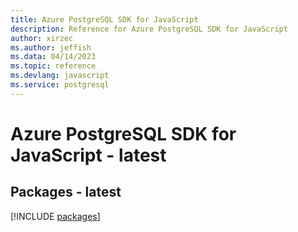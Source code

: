 ```yaml
---
title: Azure PostgreSQL SDK for JavaScript
description: Reference for Azure PostgreSQL SDK for JavaScript
author: xirzec
ms.author: jeffish
ms.data: 04/14/2023
ms.topic: reference
ms.devlang: javascript
ms.service: postgresql
---
```

# Azure PostgreSQL SDK for JavaScript - latest
## Packages - latest
[!INCLUDE [packages](postgresql-index.md)]